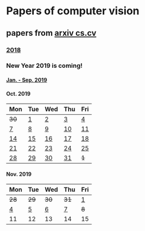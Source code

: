 # Papers of computer vision

## papers from [arxiv cs.cv](http://arxiv.org)
### [2018](2018.md)

### New Year 2019 is coming!
#### [Jan. - Sep. 2019](2019.md)

#### Oct. 2019
Mon | Tue | Wed | Thu | Fri 
----------|-------------|-------------|-------------|-------------
~~30~~ | [1](2019/201910/20191001.md) | [2](2019/201910/20191002.md) | [3](2019/201910/20191003.md) | [4](2019/201910/20191004.md) |
[7](2019/201910/20191007.md)  | [8](2019/201910/20191008.md)  | [9](2019/201910/20191009.md)  | [10](2019/201910/20191010.md) | [11](2019/201910/20191011.md) |
[14](2019/201910/20191014.md) | [15](2019/201910/20191015.md) | [16](2019/201910/20191016.md) | [17](2019/201910/20191017.md) | [18](2019/201910/20191018.md) |
[21](2019/201910/20191021.md) | [22](2019/201910/20191022.md) | [23](2019/201910/20191023.md) | [24](2019/201910/20191024.md) | [25](2019/201910/20191025.md) |
[28](2019/201910/20191028.md) | [29](2019/201910/20191029.md) | [30](2019/201910/20191030.md) | [31](2019/201910/20191031.md) | ~~1~~ |

#### Nov. 2019
Mon | Tue | Wed | Thu | Fri 
----------|-------------|-------------|-------------|-------------
~~28~~ | ~~29~~ | ~~30~~ | ~~31~~ | [1](2019/201911/20191101.md) |
[4](2019/201911/20191104.md) | [5](2019/201911/20191105.md) | [6](2019/201911/20191106.md) | [7](2019/201911/20191107.md) | ~~8~~ |
11 | 12 | 13 | 14 | 15 |
